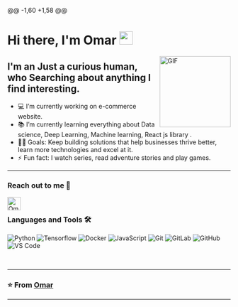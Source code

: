 @@ -1,60 +1,58 @@
# Hi there, I'm Omar <img width="30px" src="https://media.tenor.com/images/3b388fe03da271d2674faf85eb7c3fcd/tenor.gif" />

<img align="right" alt="GIF" height="160px" src="https://media.giphy.com/media/du3J3cXyzhj75IOgvA/giphy.gif" />

## I'm an Just a curious human, who Searching about anything I find interesting.

- 💻 I’m currently working on e-commerce website.
- 📚 I’m currently learning everything about Data science, Deep Learning, Machine learning, React js library . 
- 💪🏼 Goals: Keep building solutions that help businesses thrive better, learn more technologies and excel at it.
- ⚡ Fun fact: I watch series, read adventure stories and play games.

---





### Reach out to me 📝


[<img align="left" alt="Omar | Instagram" height="30px" src="https://image.flaticon.com/icons/svg/733/733558.svg" />][instagram]


<br />


### Languages and Tools 🛠 

![Python](http://img.shields.io/badge/-Python-3776AB?style=flat-square&logo=python&logoColor=ffffff)
![Tensorflow](https://badges.aleen42.com/src/tensorflow.svg)
![Docker](https://badges.aleen42.com/src/docker.svg)
![JavaScript](https://badges.aleen42.com/src/javascript.svg)
![Git](https://img.shields.io/badge/-Git-%23F05032?style=flat-square&logo=git&logoColor=%23ffffff)
![GitLab](https://badges.aleen42.com/src/gitlab.svg)
![GitHub](https://badges.aleen42.com/src/github.svg)
![VS Code](https://badges.aleen42.com/src/visual_studio_code.svg)

<br/>

---

### ⭐️ From [Omar]([https://github.com/groverkds](https://github.com/Omar-Elarfaoui)) ### 

---

[instagram]: [https://www.instagram.com/groverkds](https://www.instagram.com/wan_dijo_15/)

